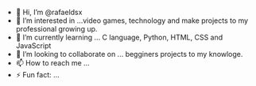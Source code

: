 - 👋 Hi, I’m @rafaeldsx
- 👀 I’m interested in ...video games, technology and make projects to my professional growing up.
- 🌱 I’m currently learning ... C language, Python, HTML, CSS and JavaScript
- 💞️ I’m looking to collaborate on ... begginers projects to my knowloge.
- 📫 How to reach me ...
- ⚡ Fun fact: ...

<!---
rafaeldsx/rafaeldsx is a ✨ special ✨ repository because its `README.md` (this file) appears on your GitHub profile.
You can click the Preview link to take a look at your changes.
--->

